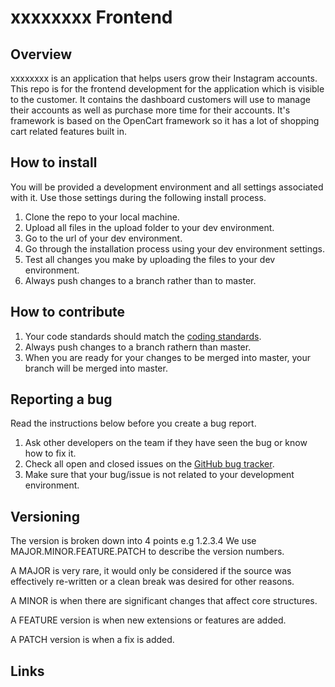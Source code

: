 # xxxxxxxx Frontend

## Overview

xxxxxxxx is an application that helps users grow their Instagram accounts. This repo is for the frontend development for the application which is visible to the customer. It contains the dashboard customers will use to manage their accounts as well as purchase more time for their accounts. It's framework is based on the OpenCart framework so it has a lot of shopping cart related features built in.

## How to install

You will be provided a development environment and all settings associated with it. Use those settings during the following install process.

 1. Clone the repo to your local machine.
 2. Upload all files in the upload folder to your dev environment.
 3. Go to the url of your dev environment.
 4. Go through the installation process using your dev environment settings.
 5. Test all changes you make by uploading the files to your dev environment.
 6. Always push changes to a branch rather than to master.

## How to contribute

 1. Your code standards should match the [coding standards](https://github.com/xxxxxxxx/wiki/Coding-Standards).
 2. Always push changes to a branch rathern than master.
 3. When you are ready for your changes to be merged into master, your branch will be merged into master.

## Reporting a bug

Read the instructions below before you create a bug report.

 1. Ask other developers on the team if they have seen the bug or know how to fix it.
 2. Check all open and closed issues on the [GitHub bug tracker](https://github.com/xxxxxxxx/frontend/issues).
 3. Make sure that your bug/issue is not related to your development environment.

## Versioning

The version is broken down into 4 points e.g 1.2.3.4 We use MAJOR.MINOR.FEATURE.PATCH to describe the version numbers.

A MAJOR is very rare, it would only be considered if the source was effectively re-written or a clean break was desired for other reasons.

A MINOR is when there are significant changes that affect core structures.

A FEATURE version is when new extensions or features are added.

A PATCH version is when a fix is added.

## Links